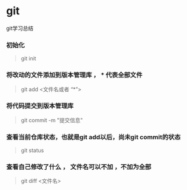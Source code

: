 # git

git学习总结

### 初始化
> git init

### 将改动的文件添加到版本管理库 ， * 代表全部文件    
>git add <文件名或者 “*”> 

### 将代码提交到版本管理库
> git commit -m "提交信息"

### 查看当前仓库状态，也就是git add以后，尚未git commit的状态
> git status

### 查看自己修改了什么 ， 文件名可以不加 ，不加为全部
> git diff <文件名>
